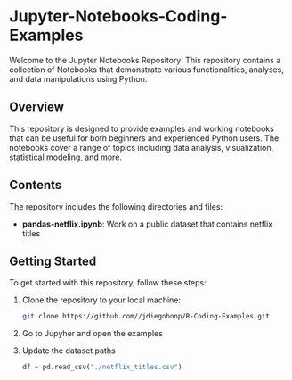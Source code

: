 # Jupyter-Notebooks-Coding-Examples
Welcome to the Jupyter Notebooks Repository! This repository contains a collection of Notebooks that demonstrate various functionalities, analyses, and data manipulations using Python.

## Overview

This repository is designed to provide examples and working notebooks that can be useful for both beginners and experienced Python users. The notebooks cover a range of topics including data analysis, visualization, statistical modeling, and more.

## Contents

The repository includes the following directories and files:

- **pandas-netflix.ipynb**: Work on a public dataset that contains netflix titles

## Getting Started

To get started with this repository, follow these steps:

1. Clone the repository to your local machine:

   ```bash
   git clone https://github.com//jdiegobonp/R-Coding-Examples.git
   ```

2. Go to Jupyher and open the examples 

3. Update the dataset paths
    ```py
    df = pd.read_csv("./netflix_titles.csv")
    ```